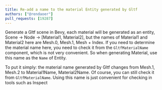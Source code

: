 ```yaml
---
title: Re-add a name to the material Entity generated by Gltf
authors: ["@rendaoer"]
pull_requests: [19287]
---
```


Generate a Gltf scene in Bevy, each material will be generated as an entity, Scene -> Node -> [Material1, Material2], but the names of Material1 and Material2 here are Mesh.0, Mesh.1, Mesh + Index. If you need to determine the material name here, you need to check it from the `GltfMaterialName` component, which is not very convenient. So when generating Material, use this name as the `Name` of Entity.

To put it simply: the material name generated by Gltf changes from Mesh.1, Mesh.2 to Material1Name, Material2Name. Of course, you can still check it from `GltfMaterialName`. Using this name is just convenient for checking in tools such as Inspect
